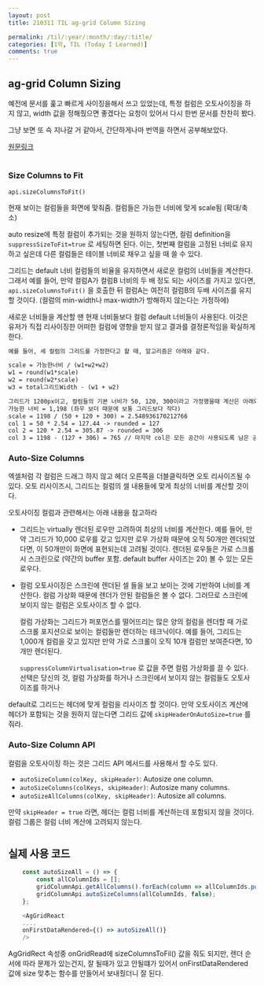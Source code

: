 ```yaml
---
layout: post
title: 210311 TIL ag-grid Column Sizing

permalink: /til/:year/:month/:day/:title/
categories: [1막, TIL (Today I Learned)]
comments: true
---
```


## ag-grid Column Sizing

예전에 문서를 훑고 빠르게 사이징을해서 쓰고 있었는데, 특정 컬럼은 오토사이징을 하지 않고, width 값을 정해줬으면 좋겠다는 요청이 있어서 다시 한번 문서를 찬찬히 봤다.

 그냥 보면 또 슥 지나갈 거 같아서, 간단하게나마 번역을 하면서 공부해보았다. 


 [원문링크](https://www.ag-grid.com/react-grid/column-sizing/)

#

### Size Columns to Fit

`api.sizeColumnsToFit()` 

현재 보이는 컬럼들을 화면에 맞춰줌. 컬럼들은 가능한 너비에 맞게 scale됨 (확대/축소)

auto resize에 특정 컬럼이 추가되는 것을 원하지 않는다면, 컬럼 definition을 `suppressSizeToFit=true` 로 세팅하면 된다. 이는, 첫번째 컬럼을 고정된 너비로 유지하고 싶은데 다른 컬럼들은 테이블 너비로 채우고 싶을 때 쓸 수 있다.  

그리드는 default 너비 컬럼들의 비율을 유지하면서 새로운 컬럼의 너비들을 계산한다. 그래서 예를 들어, 만약 컬럼A가 컬럼B 너비의 두 배 정도 되는 사이즈를 가지고 있다면, `api.sizeColumnsToFit()` 을 호출한 뒤 컬럼A는 여전히 컬럼B의 두배 사이즈를 유지할 것이다. (컬럼의 min-width나 max-width가 방해하지 않는다는 가정하에)

새로운 너비들을 계산할 땐 현재 너비들보다 컬럼 default 너비들이 사용된다. 이것은 유저가 직접 리사이징한 어떠한 컬럼에 영향을 받지 않고 결과를 결정론적임을 확실하게 한다. 

```markdown
예를 들어, 세 컬럼의 그리드를 가정한다고 할 때, 알고리즘은 아래와 같다. 

scale = 가능한너비 / (w1+w2+w2)
w1 = round(w1*scale)
w2 = round(w2*scale)
w3 = total그리드Width - (w1 + w2)

그리드가 1200px이고, 컬럼들의 기본 너비가 50, 120, 300이라고 가정했을때 계산은 아래와 같다. 
가능한 너비 = 1,198 (좌우 보더 때문에 보통 그리드보다 작다)
scale = 1198 / (50 + 120 + 300) = 2.548936170212766
col 1 = 50 * 2.54 = 127.44 -> rounded = 127
col 2 = 120 * 2.54 = 305.87 -> rounded = 306
col 3 = 1198 - (127 + 306) = 765 // 마지막 col은 모든 공간이 사용되도록 남은 공간 만큼 갖는다.
```



 ### Auto-Size Columns

엑셀처럼 각 컬럼은 드래그 하지 않고 헤더 오른쪽을 더블클릭하면  오토 리사이즈될 수 있다. 오토 리사이즈시, 그리드는 컬럼의 셀 내용들에 맞게 최상의 너비를 계산할 것이다. 

오토사이징 컬럼과 관련해서는 아래 내용을 참고하라

- 그리드는 virtually 렌더된 로우만 고려하여 최상의 너비를 계산한다. 예를 들어, 만약 그리드가 10,000 로우를 갖고 있지만 로우 가상화 때문에 오직 50개만 렌더되었다면, 이 50개만이 화면에 표현되는데 고려될 것이다. 렌더된 로우들은 가로 스크롤시 스크린으로 (약간의 buffer 포함. default buffer 사이즈는 20) 볼 수 있는 모든 로우다.

- 컬럼 오토사이징은 스크린에 렌더된 셀 들을 보고 보이는 것에 기반하여 너비를 계산한다. 컬럼 가상화 때문에 렌더가 안된 컬럼들은 볼 수 없다. 그러므로 스크린에 보이지 않는 컬럼은 오토사이즈 할 수 없다. 

  컬럼 가상화는 그리드가 퍼포먼스를 떨어뜨리는 많은 양의 컬럼을 렌더할 때 가로 스크롤 포지션으로 보이는 컬럼들만 렌더하는 테크닉이다. 예를 들어, 그리드는 1,000개 컬럼을 갖고 있지만 만약 가로 스크롤이 오직 10개 컬럼만 보여준다면, 10개만 렌더된다.

  `suppressColumnVirtualisation=true` 로 값을 주면 컬럼 가상화를 끌 수 있다. 선택은 당신의 것, 컬럼 가상화를 하거나 스크린에서 보이지 않는 컬럼들도 오토사이즈를 하거나

default로 그리드는 헤더에 맞게 컬럼을 리사이즈 할 것이다. 만약 오토사이즈 계산에 헤더가 포함되는 것을 원하지 않는다면 그리드 값에 `skipHeaderOnAutoSize=true` 를 줘라. 



 ### Auto-Size Column API

컬럼을 오토사이징 하는 것은 그리드 API 메서드를 사용해서 할 수도 있다. 

- `autoSizeColumn(colKey, skipHeader)`: Autosize one column.
- `autoSizeColumns(colKeys, skipHeader)`: Autosize many columns.
- `autoSizeAllColumns(colKey, skipHeader)`: Autosize all columns.

 만약 `skipHeader = true` 라면, 헤더는 컬럼 너비를 계산하는데 포함되지 않을 것이다. 컬럼 그룹은 컬럼 너비 계산에 고려되지 않는다. 



#

## 실제 사용 코드

```js
    const autoSizeAll = () => {
        const allColumnIds = [];
        gridColumnApi.getAllColumns().forEach(column => allColumnIds.push(column.colId));;
        gridColumnApi.autoSizeColumns(allColumnIds, false);
    };

    <AgGridReact
    ....
    onFirstDataRendered={() => autoSizeAll()}
    />
```

AgGridRect 속성중 onGridRead에 sizeColumnsToFil() 값을 줘도 되지만, 렌더 순서에 따라 문제가 있는건지, 잘 될때가 있고 안될떄가 있어서 onFirstDataRendered 값에 size 맞추는 함수를 만들어서 보내줬더니 잘 된다.
